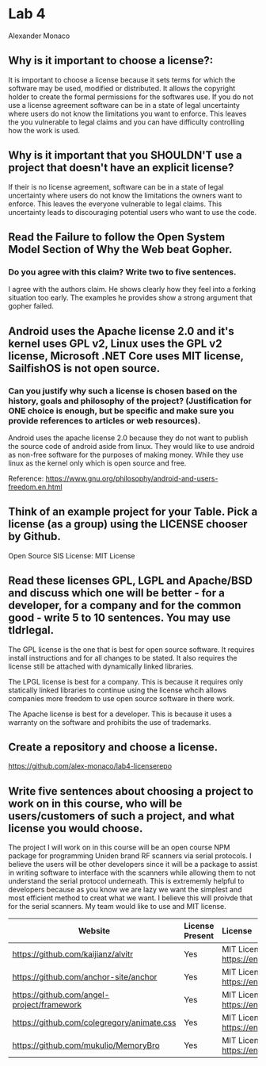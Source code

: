 # Lab 4
Alexander Monaco


## Why is it important to choose a license?:
It is important to choose a license because it sets terms for which the software may be used, modified or distributed. It allows the copyright holder to create the formal permissions for the softwares use. If you do not use a license agreement software can be in a state of legal uncertainty where users do not know the limitations you want to enforce. This leaves the you vulnerable to legal claims and you can have difficulty controlling how the work is used. 

## Why is it important that you SHOULDN'T use a project that doesn't have an explicit license?
If their is no license agreement, software can be in a state of legal uncertainty where users do not know the limitations the owners want to enforce. This leaves the everyone vulnerable to legal claims. This uncertainty leads to discouraging potential users who want to use the code.

## Read the Failure to follow the Open System Model Section of Why the Web beat Gopher.
### Do you agree with this claim? Write two to five sentences.
I agree with the authors claim. He shows clearly how they feel into a forking situation too early. The examples he provides show a strong argument that gopher failed.

## Android uses the Apache license 2.0 and it's kernel uses GPL v2, Linux uses the GPL v2 license, Microsoft .NET Core uses MIT license, SailfishOS is not open source.
### Can you justify why such a license is chosen based on the history, goals and philosophy of the project? (Justification for ONE choice is enough, but be specific and make sure you provide references to articles or web resources).
Android uses the apache license 2.0 because they do not want to publish the source code of android aside from linux. They would like to use android as non-free software for the purposes of making money. While they use linux as the kernel only which is open source and free.

Reference: https://www.gnu.org/philosophy/android-and-users-freedom.en.html

## Think of an example project for your Table. Pick a license (as a group) using the LICENSE chooser by Github.
Open Source SIS 
License: MIT License

## Read these licenses GPL, LGPL and Apache/BSD and discuss which one will be better - for a developer, for a company and for the common good - write 5 to 10 sentences. You may use tldrlegal.
The GPL license is the one that is best for open source software. It requires install instructions and for all changes to be stated. It also requires the license still be attached with dynamically linked libraries.

The LPGL license is best for a company. This is because it requires only statically linked libraries to continue using the license whcih allows companies more freedom to use open source software in there work.

The Apache license is best for a developer. This is because it uses a warranty on the software and prohibits the use of trademarks. 

## Create a repository and choose a license.
https://github.com/alex-monaco/lab4-licenserepo

## Write five sentences about choosing a project to work on in this course, who will be users/customers of such a project, and what license you would choose.
The project I will work on in this course will be an open course NPM package for programming Uniden brand RF scanners via serial protocols. I believe the users will be other developers since it will be a package to assist in writing software to interface with the scanners while allowing them to not understand the serial protocol underneath. This is extrememly helpful to developers because as you know we are lazy we want the simplest and most efficient method to creat what we want. I believe this will proivde that for the serial scanners. My team would like to use and MIT license.


Website | License Present | License
---------|:----------|:-------
https://github.com/kaijianz/alvitr | Yes | MIT License https://en.wikipedia.org/wiki/MIT_License
https://github.com/anchor-site/anchor | Yes | MIT License https://en.wikipedia.org/wiki/MIT_License
https://github.com/angel-project/framework | Yes | MIT License https://en.wikipedia.org/wiki/MIT_License
https://github.com/colegregory/animate.css | Yes | MIT License https://en.wikipedia.org/wiki/MIT_License
https://github.com/mukulio/MemoryBro | Yes | MIT License https://en.wikipedia.org/wiki/MIT_License
